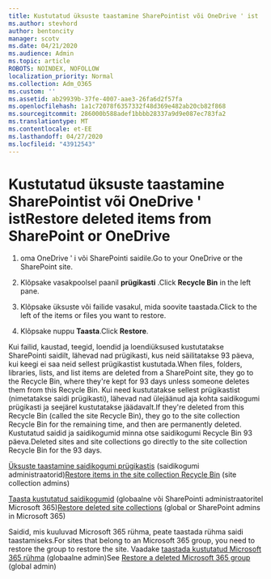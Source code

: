 ```yaml
---
title: Kustutatud üksuste taastamine SharePointist või OneDrive ' ist
ms.author: stevhord
author: bentoncity
manager: scotv
ms.date: 04/21/2020
ms.audience: Admin
ms.topic: article
ROBOTS: NOINDEX, NOFOLLOW
localization_priority: Normal
ms.collection: Adm_O365
ms.custom: ''
ms.assetid: ab29939b-37fe-4007-aae3-26fa6d2f57fa
ms.openlocfilehash: 1a1c72078f6357332f48d369e482ab20cb82f868
ms.sourcegitcommit: 286000b588adef1bbbb28337a9d9e087ec783fa2
ms.translationtype: MT
ms.contentlocale: et-EE
ms.lasthandoff: 04/27/2020
ms.locfileid: "43912543"
---
```

# <a name="restore-deleted-items-from-sharepoint-or-onedrive"></a><span data-ttu-id="a84f9-102">Kustutatud üksuste taastamine SharePointist või OneDrive ' ist</span><span class="sxs-lookup"><span data-stu-id="a84f9-102">Restore deleted items from SharePoint or OneDrive</span></span>

1. <span data-ttu-id="a84f9-103">oma OneDrive ' i või SharePointi saidile.</span><span class="sxs-lookup"><span data-stu-id="a84f9-103">Go to your OneDrive or the SharePoint site.</span></span>
    
2. <span data-ttu-id="a84f9-104">Klõpsake vasakpoolsel paanil **prügikasti** .</span><span class="sxs-lookup"><span data-stu-id="a84f9-104">Click **Recycle Bin** in the left pane.</span></span> 
    
3. <span data-ttu-id="a84f9-105">Klõpsake üksuste või failide vasakul, mida soovite taastada.</span><span class="sxs-lookup"><span data-stu-id="a84f9-105">Click to the left of the items or files you want to restore.</span></span>
    
4. <span data-ttu-id="a84f9-106">Klõpsake nuppu **Taasta**.</span><span class="sxs-lookup"><span data-stu-id="a84f9-106">Click **Restore**.</span></span> 
    
<span data-ttu-id="a84f9-107">Kui failid, kaustad, teegid, loendid ja loendiüksused kustutatakse SharePointi saidilt, lähevad nad prügikasti, kus neid säilitatakse 93 päeva, kui keegi ei saa neid sellest prügikastist kustutada.</span><span class="sxs-lookup"><span data-stu-id="a84f9-107">When files, folders, libraries, lists, and list items are deleted from a SharePoint site, they go to the Recycle Bin, where they're kept for 93 days unless someone deletes them from this Recycle Bin.</span></span> <span data-ttu-id="a84f9-108">Kui need kustutatakse sellest prügikastist (nimetatakse saidi prügikasti), lähevad nad ülejäänud aja kohta saidikogumi prügikasti ja seejärel kustutatakse jäädavalt.</span><span class="sxs-lookup"><span data-stu-id="a84f9-108">If they're deleted from this Recycle Bin (called the site Recycle Bin), they go to the site collection Recycle Bin for the remaining time, and then are permanently deleted.</span></span> <span data-ttu-id="a84f9-109">Kustutatud saidid ja saidikogumid minna otse saidikogumi Recycle Bin 93 päeva.</span><span class="sxs-lookup"><span data-stu-id="a84f9-109">Deleted sites and site collections go directly to the site collection Recycle Bin for the 93 days.</span></span>
  
<span data-ttu-id="a84f9-110">[Üksuste taastamine saidikogumi prügikastis](https://go.microsoft.com/fwlink/?linkid=867800) (saidikogumi administraatorid)</span><span class="sxs-lookup"><span data-stu-id="a84f9-110">[Restore items in the site collection Recycle Bin](https://go.microsoft.com/fwlink/?linkid=867800) (site collection admins)</span></span> 
  
<span data-ttu-id="a84f9-111">[Taasta kustutatud saidikogumid](https://go.microsoft.com/fwlink/?linkid=867660) (globaalne või SharePointi administraatoritel Microsoft 365)</span><span class="sxs-lookup"><span data-stu-id="a84f9-111">[Restore deleted site collections](https://go.microsoft.com/fwlink/?linkid=867660) (global or SharePoint admins in Microsoft 365)</span></span> 
  
<span data-ttu-id="a84f9-112">Saidid, mis kuuluvad Microsoft 365 rühma, peate taastada rühma saidi taastamiseks.</span><span class="sxs-lookup"><span data-stu-id="a84f9-112">For sites that belong to an Microsoft 365 group, you need to restore the group to restore the site.</span></span> <span data-ttu-id="a84f9-113">Vaadake [taastada kustutatud Microsoft 365 rühma](https://go.microsoft.com/fwlink/?linkid=867802) (globaalne admin)</span><span class="sxs-lookup"><span data-stu-id="a84f9-113">See [Restore a deleted Microsoft 365 group](https://go.microsoft.com/fwlink/?linkid=867802) (global admin)</span></span> 
  

